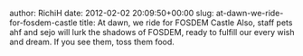 author: RichiH
date: 2012-02-02 20:09:50+00:00
slug: at-dawn-we-ride-for-fosdem-castle
title: At dawn, we ride for FOSDEM Castle
Also, staff pets ahf and sejo will lurk the shadows of FOSDEM, ready to fulfill our every wish and dream. If you see them, toss them food.
